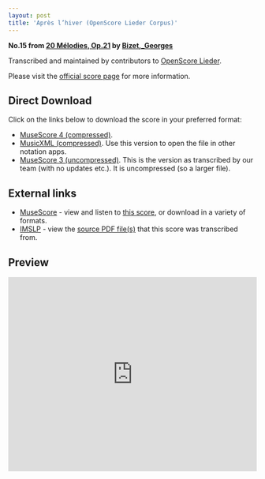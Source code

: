 ```yaml
---
layout: post
title: 'Après l’hiver (OpenScore Lieder Corpus)'
---
```


__No.15 from [20 Mélodies, Op.21](https://fourscoreandmore.org/openscore/lieder/Bizet%2C_Georges/20_M%C3%A9lodies%2C_Op.21/) by [Bizet,_Georges](https://fourscoreandmore.org/openscore/lieder/Bizet%2C_Georges)__

Transcribed and maintained by contributors to [OpenScore Lieder].

Please visit the [official score page] for more information.

[official score page]: https://musescore.com/openscore-lieder-corpus/scores/6902615
[OpenScore Lieder]: https://musescore.com/openscore-lieder-corpus

## Direct Download

Click on the links below to download the score in your preferred format:
- [MuseScore 4 (compressed)](https://fourscoreandmore.org/openscore/lieder/Bizet%2C_Georges/20_M%C3%A9lodies%2C_Op.21/15_Apr%C3%A8s_l%E2%80%99hiver.mscz).
- [MusicXML (compressed)](https://fourscoreandmore.org/openscore/lieder/Bizet%2C_Georges/20_M%C3%A9lodies%2C_Op.21/15_Apr%C3%A8s_l%E2%80%99hiver.mxl). Use this version to open the file in other notation apps.
- [MuseScore 3 (uncompressed)](https://raw.githubusercontent.com/OpenScore/Lieder/refs/heads/main/scores/Bizet%2C_Georges/20_M%C3%A9lodies%2C_Op.21/15_Apr%C3%A8s_l%E2%80%99hiver/lc6902615.mscx). This is the version as transcribed by our team (with no updates etc.). It is uncompressed (so a larger file).

## External links

- [MuseScore] - view and listen to [this score][MuseScore], or download in a variety of formats.
- [IMSLP] - view the [source PDF file(s)][IMSLP] that this score was transcribed from.

[MuseScore]: https://musescore.com/score/6902615
[IMSLP]: https://imslp.org/wiki/Special:ReverseLookup/342985

## Preview

<iframe width="100%" height="394" src="https://musescore.com/openscore-lieder-corpus/scores/6902615/embed" frameborder="0" allowfullscreen allow="autoplay; fullscreen"></iframe>

